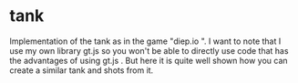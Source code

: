 # tank
Implementation of the tank as in the game "diep.io ". I want to note that I use my own library gt.js so you won't be able to directly use code that has the advantages of using gt.js . But here it is quite well shown how you can create a similar tank and shots from it.
